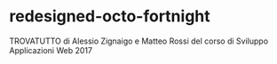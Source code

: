 # redesigned-octo-fortnight


TROVATUTTO di Alessio Zignaigo e Matteo Rossi del corso di Sviluppo Applicazioni Web 2017
